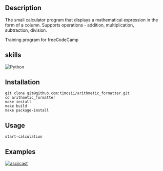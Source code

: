## Description
The small calculator program that displays a mathematical expression in the form of a column. 
Supports operations - addition, multiplication, subtraction, division.

Training program for freeCodeCamp
## skills
![Python](https://img.shields.io/badge/python-3670A0?style=for-the-badge&logo=python&logoColor=ffdd54)

## Installation
```
git clone git@github.com:timosii/arithmetic_formatter.git
cd arithmetic_formatter
make install
make build
make package-install
```
## Usage
`start-calculation`
## Examples
[![asciicast](https://asciinema.org/a/LAfOzeZGF8y7WfxrAQoceip5n.svg)](https://asciinema.org/a/LAfOzeZGF8y7WfxrAQoceip5n)
